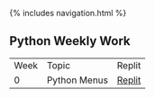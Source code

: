 {% includes navigation.html %}
## Python Weekly Work
<table>
  <tr>
    <td>Week</td>
    <td>Topic</td>
    <td>Replit</td>
  </tr>
  <tr>
    <td>0</td>
    <td>Python Menus</td>
    <td><a href="https://replit.com/@sarayu-pr11/Sarayutri1#hacks/menu.py">Replit</a></td>
  </tr>
</table>
